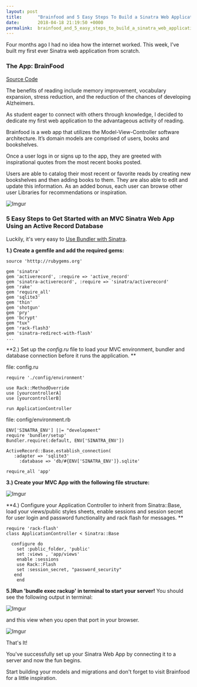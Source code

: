 ```yaml
---
layout: post
title:      "Brainfood and 5 Easy Steps To Build a Sinatra Web Application. "
date:       2018-04-18 21:19:50 +0000
permalink:  brainfood_and_5_easy_steps_to_build_a_sinatra_web_application
---
```



Four months ago I had no idea how the internet worked. This week, I’ve built my first ever Sinatra web application from scratch.

### The App: BrainFood
[Source Code](http://https://github.com/KimGonzales/brainfood)

The benefits of reading include memory improvement, vocabulary expansion, stress reduction, and the reduction of the chances of developing Alzheimers. 

As student eager to connect with others through knowledge, I decided to dedicate my first web application to the advantageous activity of reading. 

Brainfood is a web app that utilizes the Model-View-Controller software architecture. It’s domain models are comprised of users, books and bookshelves.

Once a user logs in or signs up to the app, they are greeted with inspirational quotes from the most recent books posted. 

Users are able to catalog their most recent or favorite reads by creating new bookshelves and then adding books to them. They are also able to edit and update this information. As an added bonus, each user can browse other user Libraries for recommendations or inspiration. 

![Imgur](https://i.imgur.com/B8lXbCY.png)

###  5 Easy Steps to Get Started with an MVC Sinatra Web App Using an Active Record Database
Luckily, it's very easy to [Use Bundler with Sinatra](http://bundler.io/v1.16/guides/sinatra.html). 

**1.) Create a gemfile and add the required gems:**
 
```
source 'htttp://rubygems.org'

gem 'sinatra'
gem 'activerecord', :require => 'active_record'
gem 'sinatra-activerecord', :require => 'sinatra/activerecord'
gem 'rake'
gem 'require_all'
gem 'sqlite3'
gem 'thin'
gem 'shotgun'
gem 'pry'
gem 'bcrypt'
gem "tux"
gem 'rack-flash3'
gem 'sinatra-redirect-with-flash'
...
```

**2.) Set up the *config.ru* file to load your MVC environment, bundler and database connection before it runs the application. **

file: config.ru 
```
require './config/environment'

use Rack::MethodOverride
use [yourcontrollerA]
use [yourcontrollerB]

run ApplicationController
```

file: config/environment.rb
```
ENV['SINATRA_ENV'] ||= "development"
require 'bundler/setup'
Bundler.require(:default, ENV['SINATRA_ENV'])

ActiveRecord::Base.establish_connection(
   :adapter => 'sqlite3'
	 :database => 'db/#{ENV['SINATRA_ENV']}.sqlite'
	 
require_all 'app'

```


**3.) Create your MVC App with the following file structure:**

![Imgur](https://i.imgur.com/NGVl5AW.png)


**4.) Configure your Application Controller to inherit from Sinatra::Base, load your views/public styles sheets, enable sessions and session secret for user login and password functionality and rack flash for messages. **

```
require 'rack-flash'
class ApplicationController < Sinatra::Base

  configure do 
    set :public_folder, 'public'
    set :views , 'app/views'
    enable :sessions
    use Rack::Flash
    set :session_secret, "password_security"
   end
	end
```



**5.)Run 'bundle exec rackup' in terminal to start your server!**
You should see the following output in terminal:

![Imgur](https://i.imgur.com/slTExgS.png)

and this view when you open that port in your browser.

![Imgur](https://i.imgur.com/LOrSUMX.png)

That's It!

You've successfully set up your Sinatra Web App by connecting it to a server and now the fun begins.

Start building your models and migrations and don't forget to visit Brainfood for a little inspiration. 








